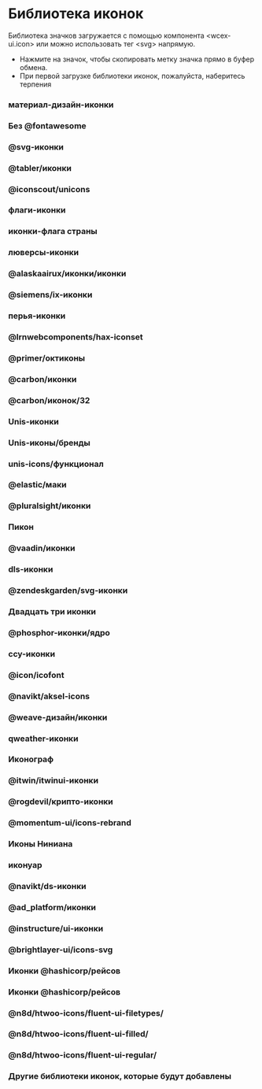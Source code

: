 <!--DESC: {icon:{name:"explore",pkg:"mdi",type:"filled"},id:1} -->

# Библиотека иконок
Библиотека значков загружается с помощью компонента \<wcex-ui.icon\> или можно использовать тег \<svg\> напрямую.
- Нажмите на значок, чтобы скопировать метку значка прямо в буфер обмена.
- При первой загрузке библиотеки иконок, пожалуйста, наберитесь терпения



<div style="position: sticky;top: 0;"><wcex-doc.com-icon_search ></wcex-doc.com-icon_search></div>

### материал-дизайн-иконки
<div><wcex-doc.com-icons pkg="@material-design-icons/svg" ></wcex-doc.com-icons></div>

### Без @fontawesome
<div><wcex-doc.com-icons pkg="@fortawesome/fontawesome-free/svgs" ></wcex-doc.com-icons></div>

### @svg-иконки
<div><wcex-doc.com-icons pkg="@svg-icons" npm-scope="1" ></wcex-doc.com-icons></div>

### @tabler/иконки
<div><wcex-doc.com-icons pkg="@tabler/icons/categories" ></wcex-doc.com-icons></div>


### @iconscout/unicons
<div><wcex-doc.com-icons pkg="@iconscout/unicons/svg" ></wcex-doc.com-icons></div>

### флаги-иконки
<div><wcex-doc.com-icons pkg="flag-icons/flags" ></wcex-doc.com-icons></div>

### иконки-флага страны
<div><wcex-doc.com-icons pkg="country-flag-icons/flags" ></wcex-doc.com-icons></div>

### люверсы-иконки
<div><wcex-doc.com-icons pkg="grommet-icons" ></wcex-doc.com-icons></div>

### @alaskaairux/иконки/иконки
<div><wcex-doc.com-icons pkg="@alaskaairux/icons/dist/icons" ></wcex-doc.com-icons></div>

### @siemens/ix-иконки
<div><wcex-doc.com-icons pkg="@siemens/ix-icons/dist" ></wcex-doc.com-icons></div>

### перья-иконки
<div><wcex-doc.com-icons pkg="feather-icons/dist" ></wcex-doc.com-icons></div>

### @lrnwebcomponents/hax-iconset
<div><wcex-doc.com-icons pkg="@lrnwebcomponents/hax-iconset/lib/svgs" ></wcex-doc.com-icons></div>

### @primer/октиконы
<div><wcex-doc.com-icons pkg="@primer/octicons/build" ></wcex-doc.com-icons></div>

### @carbon/иконки
<div><wcex-doc.com-icons pkg="@carbon/icons/svg" ></wcex-doc.com-icons></div>

### @carbon/иконок/32
<div><wcex-doc.com-icons pkg="@carbon/icons/svg/32" ></wcex-doc.com-icons></div>

### Unis-иконки
<div><wcex-doc.com-icons pkg="unis-icons/lib" ></wcex-doc.com-icons></div>

### Unis-иконы/бренды
<div><wcex-doc.com-icons pkg="unis-icons/lib/brands" ></wcex-doc.com-icons></div>

### unis-icons/функционал 
<div><wcex-doc.com-icons pkg="unis-icons/lib/functional" ></wcex-doc.com-icons></div>

### @elastic/маки
<div><wcex-doc.com-icons pkg="@elastic/maki" ></wcex-doc.com-icons></div>

### @pluralsight/иконки
<div><wcex-doc.com-icons pkg="@pluralsight/icons/npm/svg" ></wcex-doc.com-icons></div>

### Пикон
<div><wcex-doc.com-icons pkg="picon" ></wcex-doc.com-icons></div>

### @vaadin/иконки
<div><wcex-doc.com-icons pkg="@vaadin/icons/assets" ></wcex-doc.com-icons></div>

### dls-иконки
<div><wcex-doc.com-icons pkg="dls-icons" ></wcex-doc.com-icons></div>

### @zendeskgarden/svg-иконки
<div><wcex-doc.com-icons pkg="@zendeskgarden/svg-icons/src" ></wcex-doc.com-icons></div>

### Двадцать три иконки
<div><wcex-doc.com-icons pkg="twentythree-icons" ></wcex-doc.com-icons></div>

### @phosphor-иконки/ядро
<div><wcex-doc.com-icons pkg="@phosphor-icons/core/assets" ></wcex-doc.com-icons></div>

### ccy-иконки
<div><wcex-doc.com-icons pkg="ccy-icons" ></wcex-doc.com-icons></div>

### @icon/icofont
<div><wcex-doc.com-icons pkg="@icon/icofont" ></wcex-doc.com-icons></div>

### @navikt/aksel-icons
<div><wcex-doc.com-icons pkg="@navikt/aksel-icons/dist" ></wcex-doc.com-icons></div>

### @weave-дизайн/иконки
<div><wcex-doc.com-icons pkg="@weave-design/icons/build/svg" ></wcex-doc.com-icons></div>

### qweather-иконки
<div><wcex-doc.com-icons pkg="qweather-icons" ></wcex-doc.com-icons></div>

### Иконограф
<div><wcex-doc.com-icons pkg="ikonograph/dist" ></wcex-doc.com-icons></div>

### @itwin/itwinui-иконки
<div><wcex-doc.com-icons pkg="@itwin/itwinui-icons" ></wcex-doc.com-icons></div>

### @rogdevil/крипто-иконки
<div><wcex-doc.com-icons pkg="@rogdevil/crypto-icons/lib" ></wcex-doc.com-icons></div>

### @momentum-ui/icons-rebrand
<div><wcex-doc.com-icons pkg="@momentum-ui/icons-rebrand" ></wcex-doc.com-icons></div>

### Иконы Ниниана
<div><wcex-doc.com-icons pkg="ninian-icons/src" ></wcex-doc.com-icons></div>

### иконуар
<div><wcex-doc.com-icons pkg="iconoir" ></wcex-doc.com-icons></div>

### @navikt/ds-иконки
<div><wcex-doc.com-icons pkg="@navikt/ds-icons" ></wcex-doc.com-icons></div>

### @ad_platform/иконки
<div><wcex-doc.com-icons pkg="@ad_platform/icons/dist" ></wcex-doc.com-icons></div>

### @instructure/ui-иконки
<div><wcex-doc.com-icons pkg="@instructure/ui-icons/svg" ></wcex-doc.com-icons></div>

### @brightlayer-ui/icons-svg
<div><wcex-doc.com-icons pkg="@brightlayer-ui/icons-svg/." ></wcex-doc.com-icons></div>

### Иконки @hashicorp/рейсов
<div><wcex-doc.com-icons pkg="@hashicorp/flight-icons" ></wcex-doc.com-icons></div>


### Иконки @hashicorp/рейсов
<div><wcex-doc.com-icons pkg="@hashicorp/flight-icons" ></wcex-doc.com-icons></div>


### @n8d/htwoo-icons/fluent-ui-filetypes/
<div><wcex-doc.com-icons pkg="@n8d/htwoo-icons/fluent-ui-filetypes" ></wcex-doc.com-icons></div>


### @n8d/htwoo-icons/fluent-ui-filled/
<div><wcex-doc.com-icons pkg="@n8d/htwoo-icons/fluent-ui-filled" ></wcex-doc.com-icons></div>


### @n8d/htwoo-icons/fluent-ui-regular/
<div><wcex-doc.com-icons pkg="@n8d/htwoo-icons/fluent-ui-regular" ></wcex-doc.com-icons></div>

### Другие библиотеки иконок, которые будут добавлены

